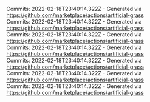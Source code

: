 Commits: 2022-02-18T23:40:14.322Z - Generated via https://github.com/marketplace/actions/artificial-grass
<br>
Commits: 2022-02-18T23:40:14.322Z - Generated via https://github.com/marketplace/actions/artificial-grass
<br>
Commits: 2022-02-18T23:40:14.322Z - Generated via https://github.com/marketplace/actions/artificial-grass
<br>
Commits: 2022-02-18T23:40:14.322Z - Generated via https://github.com/marketplace/actions/artificial-grass
<br>
Commits: 2022-02-18T23:40:14.322Z - Generated via https://github.com/marketplace/actions/artificial-grass
<br>
Commits: 2022-02-18T23:40:14.322Z - Generated via https://github.com/marketplace/actions/artificial-grass
<br>
Commits: 2022-02-18T23:40:14.322Z - Generated via https://github.com/marketplace/actions/artificial-grass
<br>

